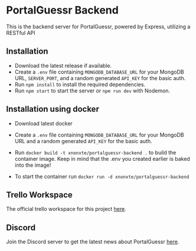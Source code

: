 # PortalGuessr Backend

This is the backend server for PortalGuessr, powered by Express, utilizing a RESTful API

## Installation

- Download the latest release if available.
- Create a `.env` file containing `MONGODB_DATABASE_URL` for your MongoDB URL, `SERVER_PORT`, and a random generated `API_KEY` for the basic auth.
- Run `npm install` to install the required dependencies.
- Run `npm start` to start the server or `npm run dev` with Nodemon.

## Installation using docker

- Download latest docker
- Create a `.env` file containing `MONGODB_DATABASE_URL` for your MongoDB URL and a random generated `API_KEY` for the basic auth.
- Run `docker build -t xnonxte/portalguessr-backend .` to build the container image. Keep in mind that the .env you created earlier is baked into the image!

- To start the container run `docker run -d xnonxte/portalguessr-backend`

## Trello Workspace

The official trello workspace for this project [here](https://trello.com/b/NgVubCDX/portalguessr-fullstack).

## Discord

Join the Discord server to get the latest news about PortalGuessr [here](https://discord.gg/dDbgtFb2KC).
